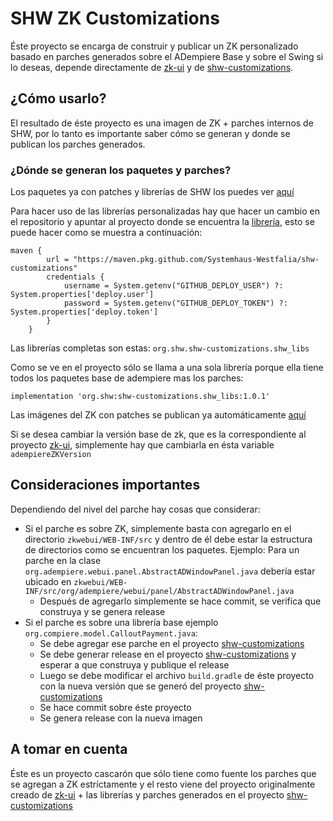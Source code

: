 # SHW ZK Customizations
Éste proyecto se encarga de construir y publicar un ZK personalizado basado en parches generados sobre el ADempiere Base y sobre el Swing si lo deseas, depende directamente de [zk-ui](https://github.com/adempiere/zk-ui) y de [shw-customizations](https://github.com/Systemhaus-Westfalia/shw-customizations).


## ¿Cómo usarlo?
El resultado de éste proyecto es una imagen de ZK + parches internos de SHW, por lo tanto es importante saber cómo se generan y donde se publican los parches generados.

### ¿Dónde se generan los paquetes y parches?
Los paquetes ya con patches y librerías de SHW los puedes ver [aquí](https://github.com/orgs/Systemhaus-Westfalia/packages?repo_name=shw-customizations)

Para hacer uso de las librerías personalizadas hay que hacer un cambio en el repositorio y apuntar al proyecto donde se encuentra la [librería](https://maven.pkg.github.com/Systemhaus-Westfalia/shw-customizations), esto se puede hacer como se muestra a continuación:

```Gradle
maven {
    	url = "https://maven.pkg.github.com/Systemhaus-Westfalia/shw-customizations"
        credentials {
        	username = System.getenv("GITHUB_DEPLOY_USER") ?: System.properties['deploy.user']
            password = System.getenv("GITHUB_DEPLOY_TOKEN") ?: System.properties['deploy.token'] 
		}
	}
```

Las librerías completas son estas: `org.shw.shw-customizations.shw_libs`


Como se ve en el proyecto sólo se llama a una sola librería porque ella tiene todos los paquetes base de adempiere mas los parches:

```Gradle
implementation 'org.shw:shw-customizations.shw_libs:1.0.1'
```

Las imágenes del ZK con patches se publican ya automáticamente [aquí](https://hub.docker.com/r/marcalwestf/shw-zk-customizations/tags)

Si se desea cambiar la versión base de zk, que es la correspondiente al proyecto [zk-ui](https://github.com/adempiere/zk-ui), simplemente hay que cambiarla en ésta variable `adempiereZKVersion`

## Consideraciones importantes
Dependiendo del nivel del parche hay cosas que considerar:

- Si el parche es sobre ZK, simplemente basta con agregarlo en el directorio `zkwebui/WEB-INF/src` y dentro de él debe estar la estructura de directorios como se encuentran los paquetes. Ejemplo: Para un parche en la clase `org.adempiere.webui.panel.AbstractADWindowPanel.java` debería estar ubicado en `zkwebui/WEB-INF/src/org/adempiere/webui/panel/AbstractADWindowPanel.java`
  - Después de agregarlo simplemente se hace commit, se verifica que construya y se genera release
- Si el parche es sobre una librería base ejemplo `org.compiere.model.CalloutPayment.java`:
  - Se debe agregar ese parche en el proyecto [shw-customizations](https://github.com/Systemhaus-Westfalia/shw-customizations)
  - Se debe generar release en el proyecto [shw-customizations](https://github.com/Systemhaus-Westfalia/shw-customizations) y esperar a que construya y publique el release
  - Luego se debe modificar el archivo `build.gradle` de éste proyecto con la nueva versión que se generó del proyecto [shw-customizations](https://github.com/Systemhaus-Westfalia/shw-customizations)
  - Se hace commit sobre éste proyecto
  - Se genera release con la nueva imagen

## A tomar en cuenta
Éste es un proyecto cascarón que sólo tiene como fuente los parches que se agregan a ZK estríctamente y el resto viene del proyecto originalmente creado de [zk-ui](https://github.com/adempiere/zk-ui) + las librerías y parches generados en el proyecto [shw-customizations](https://github.com/Systemhaus-Westfalia/shw-customizations)